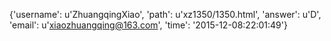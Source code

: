 {'username': u'ZhuangqingXiao', 'path': u'xz1350/1350.html', 'answer': u'D', 'email': u'xiaozhuangqing@163.com', 'time': '2015-12-08:22:01:49'}